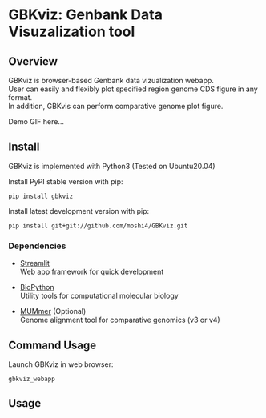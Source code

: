 # GBKviz: Genbank Data Visuzalization tool

## Overview

GBKviz is browser-based Genbank data vizualization webapp.  
User can easily and flexibly plot specified region genome CDS figure in any format.  
In addition, GBKvis can perform comparative genome plot figure.  

Demo GIF here...

## Install

GBKviz is implemented with Python3 (Tested on Ubuntu20.04)

Install PyPI stable version with pip:

    pip install gbkviz

Install latest development version with pip:

    pip install git+git://github.com/moshi4/GBKviz.git

### Dependencies

- [Streamlit](https://streamlit.io/)  
  Web app framework for quick development

- [BioPython](https://github.com/biopython/biopython)  
  Utility tools for computational molecular biology

- [MUMmer](https://github.com/mummer4/mummer) (Optional)  
  Genome alignment tool for comparative genomics (v3 or v4)
  
## Command Usage

Launch GBKviz in web browser:

    gbkviz_webapp

## Usage
